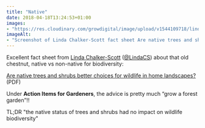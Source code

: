 ```yaml
---
title: "Native"
date: 2018-04-18T13:24:53+01:00
images: 
- "https://res.cloudinary.com/growdigital/image/upload/v1544109718/linda-chalker-scott-27668116228.png"
imageAlt: 
- "Screenshot of Linda Chalker-Scott fact sheet Are native trees and shrubs better choices for wildlife in home landscapes?"
---
```


Excellent fact sheet from [Linda Chalker-Scott](https://puyallup.wsu.edu/lcs/) ([@LindaCS](https://twitter.com/LindaCS)) about that old chestnut, native vs non-native for biodiversity:

[Are native trees and shrubs better choices for wildlife in home landscapes?](http://cru.cahe.wsu.edu/CEPublications/FS300E/FS300E.pdf) (PDF)

Under **Action Items for Gardeners**, the advice is pretty much “grow a forest garden”!!

TL;DR "the native status of trees and shrubs had no impact on wildlife biodiversity"

